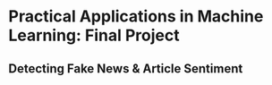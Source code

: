 # Practical Applications in Machine Learning: Final Project
## Detecting Fake News & Article Sentiment





